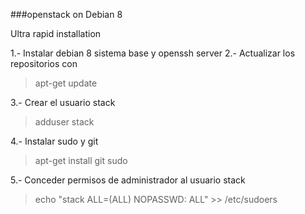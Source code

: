 ###openstack on Debian 8

Ultra rapid installation

1.- Instalar debian 8 sistema base y openssh server
2.- Actualizar los repositorios con

> apt-get update

3.- Crear el usuario stack

> adduser stack

4.- Instalar sudo y git

> apt-get install git sudo

5.- Conceder permisos de administrador al usuario stack

> echo "stack ALL=(ALL) NOPASSWD: ALL" >> /etc/sudoers


